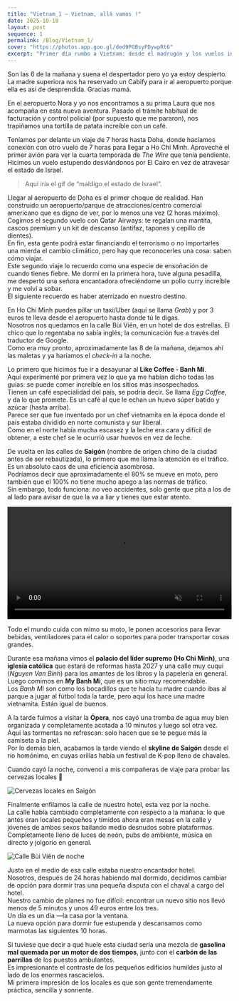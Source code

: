 ```yaml
---
title: "Vietnam_1 — Vietnam, allá vamos !"
date: 2025-10-18
layout: post
sequence: 1
permalink: /Blog/Vietnam_1/
cover: "https://photos.app.goo.gl/ded9PGBsyFDywpRt6"
excerpt: "Primer día rumbo a Vietnam: desde el madrugón y los vuelos interminables hasta el caos encantador de Saigón, entre Egg Coffee, tráfico de motos y cerveza local."
---
```


Son las 6 de la mañana y suena el despertador pero yo ya estoy despierto.  
La madre superiora nos ha reservado un Cabify para ir al aeropuerto porque ella es así de desprendida. Gracias mamá.

En el aeropuerto Nora y yo nos encontramos a su prima Laura que nos acompaña en esta nueva aventura. Pasado el trámite habitual de facturación y control policial (por supuesto que me pararon), nos trapiñamos una tortilla de patata increíble con un café.

Teníamos por delante un viaje de 7 horas hasta Doha, donde hacíamos conexión con otro vuelo de 7 horas para llegar a Ho Chi Minh. Aproveché el primer avión para ver la cuarta temporada de *The Wire* que tenía pendiente.  
Hicimos un vuelo estupendo desviándonos por El Cairo en vez de atravesar el estado de Israel.  
> Aquí iría el gif de “maldigo el estado de Israel”.

Llegar al aeropuerto de Doha es el primer choque de realidad. Han construido un aeropuerto/parque de atracciones/centro comercial americano que es digno de ver, por lo menos una vez (2 horas máximo).  
Cogimos el segundo vuelo con Qatar Airways: te regalan una mantita, cascos premium y un kit de descanso (antifaz, tapones y cepillo de dientes).  
En fin, esta gente podrá estar financiando el terrorismo o no importarles una mierda el cambio climático, pero hay que reconocerles una cosa: saben cómo viajar.  
Este segundo viaje lo recuerdo como una especie de ensoñación de cuando tienes fiebre. Me dormí en la primera hora, tuve alguna pesadilla, me despertó una señora encantadora ofreciéndome un pollo curry increíble y me volví a sobar.  
El siguiente recuerdo es haber aterrizado en nuestro destino.

En Ho Chi Minh puedes pillar un taxi/Uber (aquí se llama *Grab*) y por 3 euros te lleva desde el aeropuerto hasta donde tú le digas.  
Nosotros nos quedamos en la calle Bùi Viên, en un hotel de dos estrellas. El chico que lo regentaba no sabía inglés; la comunicación fue a través del traductor de Google.  
Como era muy pronto, aproximadamente las 8 de la mañana, dejamos ahí las maletas y ya haríamos el *check-in* a la noche.

Lo primero que hicimos fue ir a desayunar al **Like Coffee - Banh Mi**.  
Aquí experimenté por primera vez lo que ya me habían dicho todas las guías: se puede comer increíble en los sitios más insospechados.  
Tienen un café especialidad del país, se podría decir. Se llama *Egg Coffee*, y da lo que promete. Es un café al que le echan un huevo súper batido y azúcar (hasta arriba).  
Parece ser que fue inventado por un chef vietnamita en la época donde el país estaba dividido en norte comunista y sur liberal.  
Como en el norte había mucha escasez y la leche era cara y difícil de obtener, a este chef se le ocurrió usar huevos en vez de leche.

De vuelta en las calles de **Saigón** (nombre de origen chino de la ciudad antes de ser rebautizada), lo primero que me llama la atención es el tráfico.  
Es un absoluto caos de una eficiencia asombrosa.  
Podríamos decir que aproximadamente el 80% se mueve en moto, pero también que el 100% no tiene mucho apego a las normas de tráfico.  
Sin embargo, todo funciona: no veo accidentes, solo gente que pita a los de al lado para avisar de que la va a liar y tienes que estar atento.

<video autoplay loop muted playsinline width="100%">
  <source src="https://photos.app.goo.gl/uiXgo2Y2aZ6ReEXD9" type="video/mp4">
  Tu navegador no soporta la reproducción de video.
</video>

Todo el mundo cuida con mimo su moto, le ponen accesorios para llevar bebidas, ventiladores para el calor o soportes para poder transportar cosas grandes.

Durante esa mañana vimos el **palacio del líder supremo (Ho Chi Minh)**, una **iglesia católica** que estará de reformas hasta 2027 y una calle muy cuqui (*Nguyen Van Binh*) para los amantes de los libros y la papelería en general.  
Luego comimos en **My Banh Mi**, que es un sitio muy recomendable.  
Los *Banh Mi* son como los bocadillos que te hacía tu madre cuando ibas al parque a jugar al fútbol toda la tarde, pero aquí los hace una madre vietnamita. Están igual de buenos.  

A la tarde fuimos a visitar la **Ópera**, nos cayó una tromba de agua muy bien organizada y completamente acotada a 10 minutos y luego sol otra vez.  
Aquí las tormentas no refrescan: solo hacen que se te pegue más la camiseta a la piel.  
Por lo demás bien, acabamos la tarde viendo el **skyline de Saigón** desde el río homónimo, en cuyas orillas había un festival de K-pop lleno de chavales.  

Cuando cayó la noche, convencí a mis compañeras de viaje para probar las cervezas locales 🍻  

![Cervezas locales en Saigón](https://photos.app.goo.gl/GBc9F37CWh7j1RwQ7)

Finalmente enfilamos la calle de nuestro hotel, esta vez por la noche.  
La calle había cambiado completamente con respecto a la mañana: lo que antes eran locales pequeños y tímidos ahora eran mesas en la calle y jóvenes de ambos sexos bailando medio desnudos sobre plataformas.  
Completamente lleno de luces de neón, pubs de ambiente, música en directo y jolgorio en general.  

![Calle Bùi Viên de noche](https://photos.app.goo.gl/ded9PGBsyFDywpRt6)

Justo en el medio de esa calle estaba nuestro encantador hotel.  
Nosotros, después de 24 horas habiendo mal dormido, decidimos cambiar de opción para dormir tras una pequeña disputa con el chaval a cargo del hotel.  
Nuestro cambio de planes no fue difícil: encontrar un nuevo sitio nos llevó menos de 5 minutos y unos 49 euros entre los tres.  
Un día es un día —la casa por la ventana.  
La nueva opción para dormir fue estupenda y descansamos como marmotas las siguientes 10 horas.  

Si tuviese que decir a qué huele esta ciudad sería una mezcla de **gasolina mal quemada por un motor de dos tiempos**, junto con el **carbón de las parrillas** de los puestos ambulantes.  
Es impresionante el contraste de los pequeños edificios humildes justo al lado de los enormes rascacielos.  
Mi primera impresión de los locales es que son gente tremendamente práctica, sencilla y sonriente.